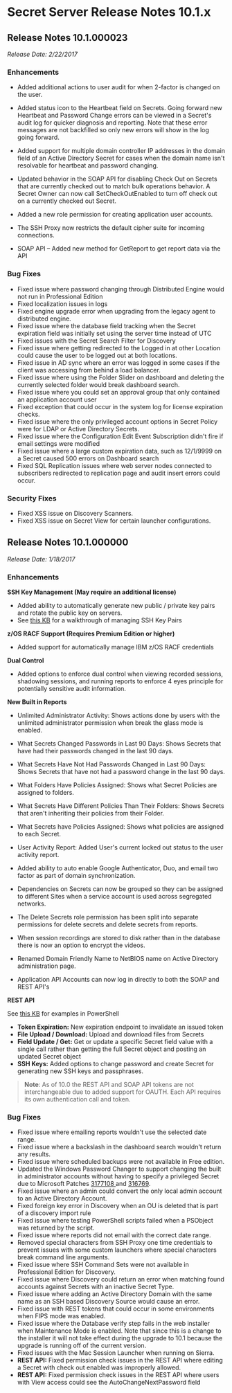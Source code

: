[title]: # (Secret Server Release Notes 10.1.x)
[tags]: # (Release Notes)
[priority]: #
[display]: # (search,content,print)

# Secret Server Release Notes 10.1.x

 ## Release Notes 10.1.000023

*Release Date: 2/22/2017*

 ### Enhancements

- Added additional actions to user audit for when 2-factor is changed on the user.

- Added status icon to the Heartbeat field on Secrets. Going forward new Heartbeat and Password Change errors can be viewed in a Secret's audit log for quicker diagnosis and reporting. Note that these error messages are not backfilled so only new errors will show in the log going forward.

- Added support for multiple domain controller IP addresses in the domain field of an Active Directory Secret for cases when the domain name isn't resolvable for heartbeat and password changing.

- Updated behavior in the SOAP API for disabling Check Out on Secrets that are currently checked out to match bulk operations behavior. A Secret Owner can now call SetCheckOutEnabled to turn off check out on a currently checked out Secret.

- Added a new role permission for creating application user accounts.

- The SSH Proxy now restricts the default cipher suite for incoming connections.

- SOAP API – Added new method for GetReport to get report data via the API

 ### Bug Fixes

- Fixed issue where password changing through Distributed Engine would not run in Professional Edition
- Fixed localization issues in logs
- Fixed engine upgrade error when upgrading from the legacy agent to distributed engine.
- Fixed issue where the database field tracking when the Secret expiration field was initially set using the server time instead of UTC
- Fixed issues with the Secret Search Filter for Discovery
- Fixed issue where getting redirected to the Logged in at other Location could cause the user to be logged out at both locations.
- Fixed issue in AD sync where an error was logged in some cases if the client was accessing from behind a load balancer.
- Fixed issue where using the Folder Slider on dashboard and deleting the currently selected folder would break dashboard search.
- Fixed issue where you could set an approval group that only contained an application account user
- Fixed exception that could occur in the system log for license expiration checks.
- Fixed issue where the only privileged account options in Secret Policy were for LDAP or Active Directory Secrets.
- Fixed issue where the Configuration Edit Event Subscription didn't fire if email settings were modified
- Fixed issue where a large custom expiration data, such as 12/1/9999 on a Secret caused 500 errors on Dashboard search
- Fixed SQL Replication issues where web server nodes connected to subscribers redirected to replication page and audit insert errors could occur.

 ### Security Fixes

- Fixed XSS issue on Discovery Scanners.
- Fixed XSS issue on Secret View for certain launcher configurations.

 ## Release Notes 10.1.000000

*Release Date: 1/18/2017*

 ### Enhancements

**SSH Key Management (May require an additional license)** 

- Added ability to automatically generate new public / private key pairs and rotate the public key on servers.
- See [this KB](https://thycotic.force.com/support/s/article/SSH-Key-Rotation-Quick-Start) for a walkthrough of managing SSH Key Pairs

**z/OS RACF Support (Requires Premium Edition or higher)** 

- Added support for automatically manage IBM z/OS RACF credentials

**Dual Control** 

- Added options to enforce dual control when viewing recorded sessions, shadowing sessions, and running reports to enforce 4 eyes principle for potentially sensitive audit information.

**New Built in Reports** 

- Unlimited Administrator Activity: Shows actions done by users with the unlimited administrator permission when break the glass mode is enabled.
- What Secrets Changed Passwords in Last 90 Days: Shows Secrets that have had their passwords changed in the last 90 days.
- What Secrets Have Not Had Passwords Changed in Last 90 Days: Shows Secrets that have not had a password change in the last 90 days.
- What Folders Have Policies Assigned: Shows what Secret Policies are assigned to folders.
- What Secrets Have Different Policies Than Their Folders: Shows Secrets that aren't inheriting their policies from their Folder.
- What Secrets have Policies Assigned: Shows what policies are assigned to each Secret.
- User Activity Report: Added User's current locked out status to the user activity report.

- Added ability to auto enable Google Authenticator, Duo, and email two factor as part of domain synchronization.

- Dependencies on Secrets can now be grouped so they can be assigned to different Sites when a service account is used across segregated networks.

- The Delete Secrets role permission has been split into separate permissions for delete secrets and delete secrets from reports.

- When session recordings are stored to disk rather than in the database there is now an option to encrypt the videos.

- Renamed Domain Friendly Name to NetBIOS name on Active Directory administration page.

- Application API Accounts can now log in directly to both the SOAP and REST API's

**REST API** 

See [this KB](https://thycotic.force.com/support/s/article/REST-API-PowerShell-Scripts-Getting-Started) for examples in PowerShell 

- **Token Expiration:**
New expiration endpoint to invalidate an issued token
- **File Upload / Download:** Upload and download files from Secrets
- **Field Update / Get:** Get or update a specific Secret field value with a single call rather than getting the full Secret object and posting an updated Secret object
- **SSH Keys:** Added options to change password and create Secret for generating new SSH keys and passphrases.

>**Note**: As of 10.0 the REST API and SOAP API tokens are not interchangeable due to added support for OAUTH. Each API requires its own authentication call and token.

 ### Bug Fixes

- Fixed issue where emailing reports wouldn't use the selected date range.
- Fixed issue where a backslash in the dashboard search wouldn't return any results.
- Fixed issue where scheduled backups were not available in Free edition.
- Updated the Windows Password Changer to support changing the built in administrator accounts without having to specify a privileged Secret due to Microsoft Patches [3177108 ](https://support.microsoft.com/en-us/kb/3177108)and [316769](https://support.microsoft.com/en-us/kb/3167679).
- Fixed issue where an admin could convert the only local admin account to an Active Directory Account.
- Fixed foreign key error in Discovery when an OU is deleted that is part of a discovery import rule
- Fixed issue where testing PowerShell scripts failed when a PSObject was returned by the script.
- Fixed issue where reports did not email with the correct date range.
- Removed special characters from SSH Proxy one time credentials to prevent issues with some custom launchers where special characters break command line arguments.
- Fixed issue where SSH Command Sets were not available in Professional Edition for Discovery.
- Fixed issue where Discovery could return an error when matching found accounts against Secrets with an inactive Secret Type.
- Fixed issue where adding an Active Directory Domain with the same name as an SSH based Discovery Source would cause an error.
- Fixed issue with REST tokens that could occur in some environments when FIPS mode was enabled.
- Fixed issue where the Database verify step fails in the web installer when Maintenance Mode is enabled. Note that since this is a change to the installer it will not take effect during the upgrade to 10.1 because the upgrade is running off of the current version.
- Fixed issues with the Mac Session Launcher when running on Sierra.
- **REST API:** Fixed permission check issues in the REST API where editing a Secret with check out enabled was improperly allowed.
- **REST API:** Fixed permission check issues in the REST API where users with View access could see the AutoChangeNextPassword field